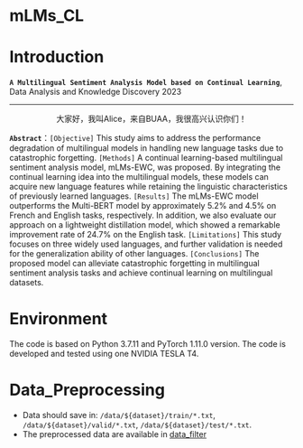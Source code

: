 # mLMs_CL
# Introduction
**`A Multilingual Sentiment Analysis Model based on Continual Learning`**, Data Analysis and Knowledge Discovery 2023  

****
<p align="center">  
大家好，我叫Alice，来自BUAA，我很高兴认识你们！  

**`Abstract`**：`[Objective]` This study aims to address the performance degradation of multilingual 
models in handling new language tasks due to catastrophic forgetting. `[Methods]` A continual 
learning-based multilingual sentiment analysis model, mLMs-EWC, was proposed. By integrating 
the continual learning idea into the multilingual models, these models can acquire new language 
features while retaining the linguistic characteristics of previously learned languages. `[Results]`
The mLMs-EWC model outperforms the Multi-BERT model by approximately 5.2% and 4.5% on 
French and English tasks, respectively. In addition, we also evaluate our approach on a
lightweight distillation model, which showed a remarkable improvement rate of 24.7% on the 
English task. `[Limitations]` This study focuses on three widely used languages, and further 
validation is needed for the generalization ability of other languages. `[Conclusions]` The 
proposed model can alleviate catastrophic forgetting in multilingual sentiment analysis tasks and 
achieve continual learning on multilingual datasets.
</p>   


# Environment
The code is based on Python 3.7.11 and PyTorch 1.11.0 version. The code is developed and tested using one NVIDIA TESLA T4.
# Data_Preprocessing
* Data should save in: `/data/${dataset}/train/*.txt`, `/data/${dataset}/valid/*.txt`, `/data/${dataset}/test/*.txt`.
* The preprocessed data are available in [data_filter](https://github.com/flutter85/mLMs_CL/tree/main/data_filter "悬停显示")
  
